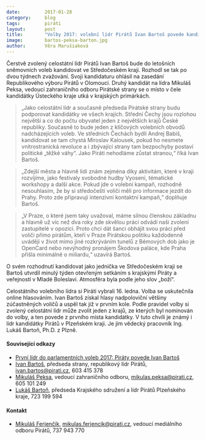 ```yaml
---
date:         2017-01-28
category:     blog
tags:         piráti
layout:       post
title:        "Volby 2017: volební lídr Pirátů Ivan Bartoš povede kandidátku ve Středočeském kraji." 
image:        bartos-peksa-barton.jpg
author:       Věra Marušiaková
---
```


Čerstvě zvolený celostátní lídr Pirátů Ivan Bartoš bude do letošních sněmovních voleb kandidovat ve Středočeském kraji. Rozhodl se tak po dvou týdnech zvažování. Svoji kandidaturu ohlásil na zasedání Republikového výboru Pirátů v Olomouci. Druhý kandidát na lídra Mikuláš Peksa, vedoucí zahraničního odboru Pirátské strany se o místo v čele kandidátky Ústeckého kraje utká v krajských primárkách.

> „Jako celostátní lídr a současně předseda Pirátské strany budu podporovat kandidátky ve všech krajích. Střední Čechy jsou rozlohou největší a co do počtu obyvatel jeden z největších krajů České republiky. Současně to bude jeden z klíčových volebních obvodů nadcházejících voleb. Ve středních Čechách bydlí Andrej Babiš, kandidovat se tam chystá Miroslav Kalousek, pokud ho nesmete vnitrostranická revoluce a i zbývající strany tam bezpochyby postaví politické „těžké váhy“. Jako Piráti nehodláme zůstat stranou,“ říká Ivan Bartoš.

> „Zdejší města a hlavně lidi znám zejména díky aktivitám, které v kraji rozvíjíme, jako festivaly svobodné hudby Vyosení, tématické workshopy a další akce. Pokud jde o volební kampaň, rozhodně nesouhlasím, že by si středočeští voliči měli pro informace jezdit do Prahy. Proto zde připravuji intenzivní kontaktní kampaň,“ doplňuje Bartoš.

> „V Praze, o které jsem taky uvažoval, máme silnou členskou základnu a hlavně už víc než dva roky zde skvělou práci odvádí naši zvolení zastupitelé v opozici. Proto chci dát šanci obhájit svou práci před voliči přímo pirátům, kteří v Praze Pirátskou politiku každodenně uvádějí v život mimo jiné rozkrýváním tunelů z Bémových dob jako je OpenCard nebo nevýhodný pronájem Škodova paláce, kde Praha přišla minimálně o miliardu,“ uzavírá Bartoš.

O svém rozhodnutí kandidovat jako jednička ve Středočeském kraji se Bartoš utvrdil minulý týden otevřeným setkáním s krajskými Piráty a veřejností v Mladé Boleslavi. Atmosféra byla podle jeho slov „boží“.

Celostátního volebního lídra si Piráti vybrali 16. ledna. Volba se uskutečnila online hlasováním. Ivan Bartoš získal hlasy nadpoloviční většiny zúčastněných voličů a uspěl tak již v prvním kole. Podle pravidel volby si zvolený celostátní lídr může zvolit jeden z krajů, ze kterých byl nominován do volby, a ten povede z prvního místa kandidátky. V tuto chvíli je známý i lídr kandidátky Pirátů v Plzeňském kraji. Je jím vědecký pracovník Ing. Lukáš Bartoň, Ph.D. z Plzně.

#### Související odkazy

* [První lídr do parlamentních voleb 2017: Piráty povede Ivan Bartoš](https://www.pirati.cz/tiskove-zpravy/prvni_lidr_do_parlamentnich_voleb_2017_piraty_povede_ivan_bartos)
* [Ivan Bartoš](https://www.pirati.cz/lide/Ivan_Bartos), předseda strany, republikový lídr Pirátů, ivan.bartos@pirati.cz, 603 415 378
* [Mikuláš Peksa](https://www.pirati.cz/lide/mikulas_peksa), vedoucí zahraničního odboru, mikulas.peksa@pirati.cz, 605 101 249
* [Lukáš Bartoň](https://www.pirati.cz/lide/lukas_barton), předseda Krajského sdružení a lídr Pirátů Plzeňského kraje, 723 199 594

#### Kontakt

* [Mikuláš Ferjenčík](https://www.pirati.cz/lide/mikulas_ferjencik), [mikulas.ferjencik@pirati.cz](mikulas.ferjencik@pirati.cz), vedoucí mediálního odboru Pirátů, 737 943 770
